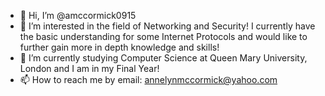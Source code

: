 - 👋 Hi, I’m @amccormick0915
- 👀 I’m interested in the field of Networking and Security! I currently have the basic understanding for some Internet Protocols and would like to further gain more in depth knowledge and skills!
- 🌱 I’m currently studying Computer Science at Queen Mary University, London and I am in my Final Year!
- 📫 How to reach me
      by email: annelynmccormick@yahoo.com 

<!---
amccormick0915/amccormick0915 is a ✨ special ✨ repository because its `README.md` (this file) appears on your GitHub profile.
You can click the Preview link to take a look at your changes.
--->
